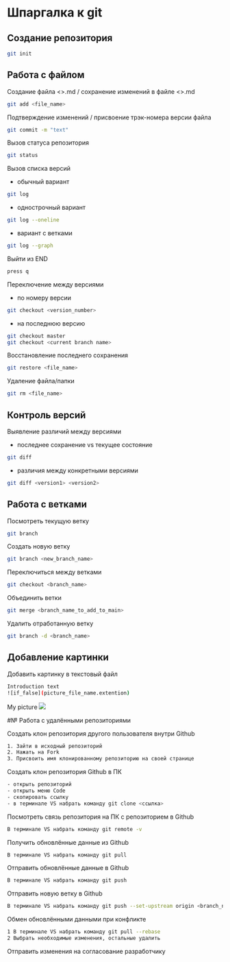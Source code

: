 # Шпаргалка к git

## Создание репозитория
```sh
git init
```
## Работа с файлом

Создание файла <>.md / сохранение изменений в файле <>.md
```sh
git add <file_name>
```
Подтверждение изменений / присвоение трэк-номера версии файла
```sh
git commit -m "text"
```
Вызов статуса репозитория
```sh
git status
```
Вызов списка версий
* обычный вариант
```sh
git log
```
* однострочный вариант
```sh
git log --oneline
```
* вариант с ветками
```sh
git log --graph
```
Выйти из END
```sh
press q
```
Переключение между версиями

* по номеру версии
```sh
git checkout <version_number>
```
* на последнюю версию
```sh
git checkout master
git checkout <current branch name>
```
Восстановление последнего сохранения
```sh
git restore <file_name>
```
Удаление файла/папки
```sh
git rm <file_name>
```

## Контроль версий

Выявление различий между версиями

* последнее сохранение vs текущее состояние
```sh
git diff
```
* различия между конкретными версиями
```sh
git diff <version1> <version2>
```

## Работа с ветками

Посмотреть текущую ветку
```sh
git branch
```
Создать новую ветку
```sh
git branch <new_branch_name>
```
Переключиться между ветками
```sh
git checkout <branch_name>
```
Объединить ветки
```sh
git merge <branch_name_to_add_to_main>
```
Удалить отработанную ветку
```sh
git branch -d <branch_name>
```

## Добавление картинки

Добавить картинку в текстовый файл

```sh
Introduction text
![if_false](picture_file_name.extention)
```
My picture
![](maldivi_.jpg)

#№ Работа с удалёнными репозиториями

Создать клон репозитория другого пользователя внутри Github
```sh
1. Зайти в исходный репозиторий
2. Нажать на Fork
3. Присвоить имя клонированному репозиторию на своей странице
```
Создать клон репозитория Github в ПК
```sh
- открыть репозиторий
- открыть меню Code
- скопировать ссылку
- в терминале VS набрать команду git clone <ссылка>
```
Посмотреть связь репозитория на ПК с репозиторием в Github
```sh
В терминале VS набрать команду git remote -v
```
Получить обновлённые данные из Github
```sh
В терминале VS набрать команду git pull
```
Отправить обновлённые данные в Github
```sh
В терминале VS набрать команду git push
```
Отправить новую ветку в Github
```sh
В терминале VS набрать команду git push --set-upstream origin <branch_name>
```
Обмен обновлёнными данными при конфликте
```sh
1 В терминале VS набрать команду git pull --rebase
2 Выбрать необходимые изменения, остальные удалить
```
Отправить изменения на согласование разработчику
```sh
```